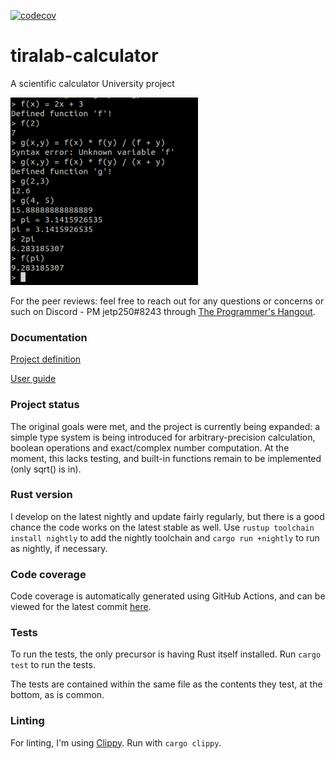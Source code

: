 [![codecov](https://codecov.io/gh/kbjakex/tiralab-calculator/branch/main/graph/badge.svg?token=61DBA3W6JW)](https://codecov.io/gh/kbjakex/tiralab-calculator)
# tiralab-calculator
A scientific calculator University project

<img src="https://raw.githubusercontent.com/kbjakex/tiralab-calculator/main/documentation/images/calculator.png" width="300">

For the peer reviews: feel free to reach out for any questions or concerns or such on Discord - PM jetp250#8243 through [The Programmer's Hangout](https://discord.gg/programming).

### Documentation

[Project definition](https://github.com/kbjakex/tiralab-calculator/blob/main/documentation/definition.md)

[User guide](https://github.com/kbjakex/tiralab-calculator/blob/main/documentation/user-guide.md)

### Project status

The original goals were met, and the project is currently being expanded: a simple type system is being introduced for arbitrary-precision calculation, boolean operations and exact/complex number computation. At the moment, this lacks testing, and built-in functions remain to be implemented (only sqrt() is in).

### Rust version

I develop on the latest nightly and update fairly regularly, but there is a good chance the code works on the latest stable as well.
Use `rustup toolchain install nightly` to add the nightly toolchain and `cargo run +nightly` to run as nightly, if necessary.

### Code coverage

Code coverage is automatically generated using GitHub Actions, and can be viewed for the latest commit [here](https://app.codecov.io/gh/kbjakex/tiralab-calculator).

### Tests

To run the tests, the only precursor is having Rust itself installed. Run `cargo test` to run the tests.

The tests are contained within the same file as the contents they test, at the bottom, as is common.

### Linting

For linting, I'm using [Clippy](https://github.com/rust-lang/rust-clippy). Run with `cargo clippy`. 
